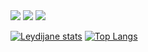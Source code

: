 <img src="https://img.shields.io/badge/HTML5-E34F26?style=for-the-badge&logo=html5&logoColor=white"/>
<img src="https://img.shields.io/badge/CSS3-1572B6?style=for-the-badge&logo=css3&logoColor=white"/>
<img src="https://img.shields.io/badge/JavaScript-323330?style=for-the-badge&logo=javascript&logoColor=F7DF1E"/>


[![Leydijane stats](https://github-readme-stats.vercel.app/api?username=leydijanelima)](https://github.com/anuraghazra/github-readme-stats)
[![Top Langs](https://github-readme-stats.vercel.app/api/top-langs/?username=leydijanelima)](https://github.com/anuraghazra/github-readme-stats)



